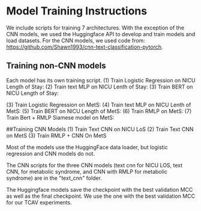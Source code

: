 # Model Training Instructions
We include scripts for training 7 architectures. With the exception of the CNN models, we used the Huggingface API to develop and train models and load datasets.
For the CNN models, we used code from: https://github.com/Shawn1993/cnn-text-classification-pytorch.

## Training non-CNN models
Each model has its own training script. 
(1) Train Logistic Regression on NICU Length of Stay:
(2) Train text MLP on NICU Lenth of Stay: 
(3) Train BERT on NICU Length of Stay:

(3) Train Logistic Regression on MetS:
(4) Train text MLP on NICU Lenth of MetS: 
(5) Train BERT on NICU Length of MetS:
(6) Train RMLP on MetS:
(7) Train Bert  + RMLP Siamese model on MetS:

##Training CNN Models
(1) Train Text CNN on NICU LoS
(2) Train Text CNN on MetS
(3) Train RMLP + CNN On MetS

Most of the models use the HuggingFace data loader, but logistic regression and CNN models do not. 


The CNN scripts for the three CNN models (text cnn for NICU LOS, text CNN, for metabolic syndrome, and CNN with RMLP for metabolic syndrome) are in the "text_cnn" folder.

The Huggingface models save the checkpoint with the best validation MCC as well as the final checkpoint. We use the one with the best validation MCC for our TCAV experiments.
